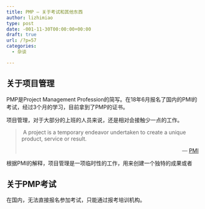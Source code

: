 ```yaml
---
title: PMP – 关于考试和其他东西
author: lizhimiao
type: post
date: -001-11-30T00:00:00+00:00
draft: true
url: /?p=57
categories:
  - 杂谈

---
```

## 关于项目管理

PMP是Project Management Profession的简写。在18年6月报名了国内的PMI的考试，经过3个月的学习，目前拿到了PMP的证书。

项目管理，对于大部分的上班的人员来说，还是相对会接触少一点的工作。

> <p style="text-align: left;">
>    A project is a temporary endeavor undertaken to create a unique product, service or result.
> </p>
> 
> <p style="text-align: right;">
>   &#8212; <a href="https://www.pmi.org/about/learn-about-pmi/what-is-project-management">PMI</a>
> </p>

根据PMI的解释，项目管理是一项临时性的工作，用来创建一个独特的成果或者

## 关于PMP考试

在国内，无法直接报名参加考试，只能通过报考培训机构。